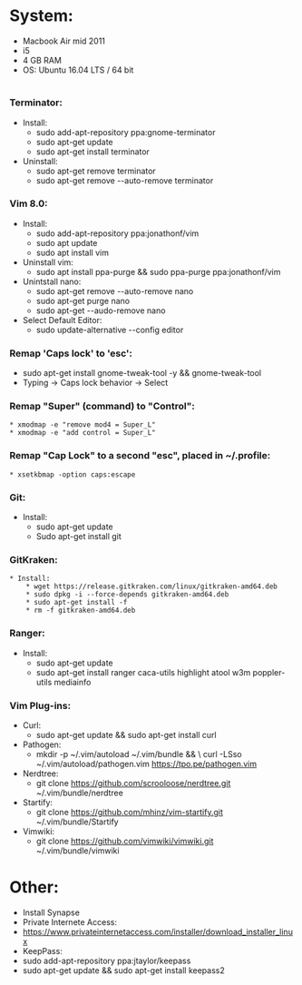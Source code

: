 

# System:
* Macbook Air mid 2011
 * i5
 * 4 GB RAM
 * OS: Ubuntu 16.04 LTS / 64 bit

#
### Terminator:
  * Install:
    * sudo add-apt-repository ppa:gnome-terminator
    * sudo apt-get update
    * sudo apt-get install terminator
  * Uninstall:
    * sudo apt-get remove terminator
    * sudo apt-get remove --auto-remove terminator

### Vim 8.0:
  * Install:
    * sudo add-apt-repository ppa:jonathonf/vim
    * sudo apt update
    * sudo apt install vim
  * Uninstall vim:
    * sudo apt install ppa-purge && sudo ppa-purge ppa:jonathonf/vim
  * Unintstall nano:
    * sudo apt-get remove --auto-remove nano
    * sudo apt-get purge nano
    * sudo apt-get --audo-remove nano
  * Select Default Editor:
    * sudo update-alternative --config editor

### Remap 'Caps lock' to 'esc':
   * sudo apt-get install gnome-tweak-tool -y && gnome-tweak-tool
   * Typing -> Caps lock behavior -> Select

### Remap "Super" (command) to "Control":
    * xmodmap -e "remove mod4 = Super_L"
    * xmodmap -e "add control = Super_L"

### Remap "Cap Lock" to a second "esc", placed in ~/.profile:
    * xsetkbmap -option caps:escape

### Git:
 * Install:
    * sudo apt-get update
    * Sudo apt-get install git

### GitKraken:
    * Install:
        * wget https://release.gitkraken.com/linux/gitkraken-amd64.deb
        * sudo dpkg -i --force-depends gitkraken-amd64.deb
        * sudo apt-get install -f
        * rm -f gitkraken-amd64.deb

### Ranger:
  * Install:
    * sudo apt-get update
    * sudo apt-get install ranger caca-utils highlight atool w3m poppler-utils mediainfo


  
### Vim Plug-ins:
  * Curl:
    * sudo apt-get update && sudo apt-get install curl
  * Pathogen:
    * mkdir -p ~/.vim/autoload ~/.vim/bundle && \ curl -LSso ~/.vim/autoload/pathogen.vim https://tpo.pe/pathogen.vim
  * Nerdtree:
    * git clone https://github.com/scrooloose/nerdtree.git ~/.vim/bundle/nerdtree
  * Startify:
    * git clone https://github.com/mhinz/vim-startify.git ~/.vim/bundle/Startify
  * Vimwiki:
    * git clone https://github.com/vimwiki/vimwiki.git ~/.vim/bundle/vimwiki



# Other:
  * Install Synapse
  * Private Internete Access:
   * https://www.privateinternetaccess.com/installer/download_installer_linux
  * KeepPass:
   * sudo add-apt-repository ppa:jtaylor/keepass
   * sudo apt-get update && sudo apt-get install keepass2
  
  
